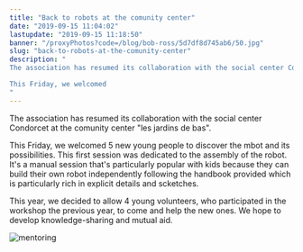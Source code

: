 ```yaml
---
title: "Back to robots at the comunity center"
date: "2019-09-15 11:04:02"
lastupdate: "2019-09-15 11:18:50"
banner: "/proxyPhotos?code=/blog/bob-ross/5d7df8d745ab6/50.jpg"
slug: "back-to-robots-at-the-comunity-center"
description: " 
The association has resumed its collaboration with the social center Condorcet at the comunity center \"les jardins de bas\".

This Friday, we welcomed 
"
---
```

The association has resumed its collaboration with the social center Condorcet at the comunity center "les jardins de bas".

This Friday, we welcomed 5 new young people to discover the mbot and its possibilities.
This first session was dedicated to the assembly of the robot. It's a manual session that's particularly popular with kids because they can build their own robot independently following the handbook provided which is particularly rich in explicit details and scketches.

This year, we decided to allow 4 young volunteers, who participated in the workshop the previous year, to come and help the new ones. We hope to develop knowledge-sharing and mutual aid.


![mentoring](/proxyPhotos?code=/blog/bob-ross/5d7df8df0fe21/50.jpg)
    